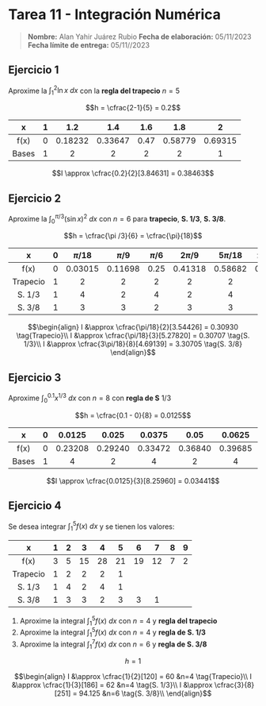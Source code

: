 # Tarea 11 - Integración Numérica

> **Nombre:** Alan Yahir Juárez Rubio 
> **Fecha de elaboración:** 05/11/2023
> **Fecha límite de entrega:** 05/11//2023

## Ejercicio 1

Aproxime la $\int^2_1 \ln x \ dx$ con la **regla del trapecio** $n = 5$

$$h = \cfrac{2-1}{5} = 0.2$$

|   x   |  1  |   1.2   |   1.4   | 1.6  |   1.8   |    2    |
|:-----:|:---:|:-------:|:-------:|:----:|:-------:|:-------:|
| f(x)  |  0  | 0.18232 | 0.33647 | 0.47 | 0.58779 | 0.69315 |
| Bases |  1  |    2    |    2    |  2   |    2    |    1    |

$$I \approx \cfrac{0.2}{2}[3.84631] = 0.38463$$

## Ejercicio 2

Aproxime la $\int^{\pi/3}_{0} (\sin x)^2 \ dx$ con $n = 6$ para **trapecio**, **S. 1/3**, **S. 3/8**.

$$h = \cfrac{\pi /3}{6} = \cfrac{\pi}{18}$$

|    x     |  0  | $\pi / 18$ | $\pi/9$ | $\pi/6$ | $2\pi/9$ | $5\pi/18$ | $\pi/3$ |
|:--------:|:---:|:----------:|:-------:|:-------:|:--------:|:---------:|:-------:|
|   f(x)   |  0  |   0.03015   | 0.11698 |  0.25   | 0.41318  |  0.58682  |  0.75   |
| Trapecio |  1  |     2      |    2    |    2    |    2     |     2     |    1    |
|  S. 1/3  |  1  |     4      |    2    |    4    |    2     |     4     |    1    |
|  S. 3/8  |  1  |     3      |    3    |    2    |    3     |     3     |    1    |

$$\begin{align}
I &\approx \cfrac{\pi/18}{2}[3.54426] = 0.30930 \tag{Trapecio}\\
I &\approx \cfrac{\pi/18}{3}[5.27820] = 0.30707 \tag{S. 1/3}\\
I &\approx \cfrac{3\pi/18}{8}[4.69139] = 3.30705 \tag{S. 3/8}
\end{align}$$

## Ejercicio 3

Aproxime $\int^{0.1}_{0} x^{1/3} \ dx$ con $n = 8$ con **regla de S** $1/3$ 

$$h = \cfrac{0.1 - 0}{8} = 0.0125$$

|   x   |  0  | 0.0125  |  0.025  | 0.0375  |  0.05   | 0.0625  |  0.075  | 0.0875  |   0.1   |
|:-----:|:---:|:-------:|:-------:|:-------:|:-------:|:-------:|:-------:|:-------:|:-------:|
| f(x)  |  0  | 0.23208 | 0.29240 | 0.33472 | 0.36840 | 0.39685 | 0.42172 | 0.44395 | 0.46416 |
| Bases |  1  |    4    |    2    |    4    |    2    |    4    |    2    |    4    |    1    | 

$$I \approx \cfrac{0.0125}{3}[8.25960] = 0.03441$$

## Ejercicio 4

Se desea integrar $\int^{5}_{1} f(x) \ dx$ y se tienen los valores:

|    x     |  1  |  2  |  3  |  4  |  5  |  6  |  7  |  8  |  9  |
|:--------:|:---:|:---:|:---:|:---:|:---:|:---:|:---:|:---:|:---:|
|   f(x)   |  3  |  5  | 15  | 28  | 21  | 19  | 12  |  7  |  2  |
| Trapecio |  1  |  2  |  2  |  2  |  1  |     |     |     |     |
|  S. 1/3  |  1  |  4  |  2  |  4  |  1  |     |     |     |     |
|  S. 3/8  |  1  |  3  |  3  |  2  |  3  |  3  | 1    |     |     |

1. Aproxime la integral $\int^{5}_{1} f(x) \ dx$ con $n = 4$ y **regla del trapecio**
2. Aproxime la integral $\int^{5}_{1} f(x) \ dx$ con $n = 4$ y **regla de S. 1/3**
3. Aproxime la integral $\int^{7}_{1} f(x) \ dx$ con $n = 6$ y **regla de S. 3/8**

$$h = 1$$

$$\begin{align}
I &\approx \cfrac{1}{2}[120] = 60 &n=4 \tag{Trapecio}\\
I &\approx \cfrac{1}{3}[186] = 62 &n=4 \tag{S. 1/3}\\
I &\approx \cfrac{3}{8}[251] = 94.125 &n=6 \tag{S. 3/8}\\
\end{align}$$